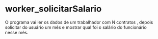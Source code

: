 # worker_solicitarSalario
O programa vai ler os dados de um trabalhador com N contratos , depois solicitar do usuário um mês e mostrar qual foi o salário do funcionário nesse mês.
